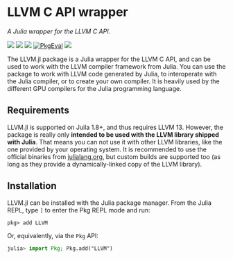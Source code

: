 # LLVM C API wrapper

*A Julia wrapper for the LLVM C API.*

[![][docs-stable-img]][docs-stable-url] [![][docs-dev-img]][docs-dev-url] [![][github-img]][github-url] [![PkgEval][pkgeval-img]][pkgeval-url] [![][codecov-img]][codecov-url]

[docs-stable-img]: https://img.shields.io/badge/docs-stable-blue.svg
[docs-stable-url]: http://maleadt.github.io/LLVM.jl/stable

[docs-dev-img]: https://img.shields.io/badge/docs-dev-blue.svg
[docs-dev-url]: http://maleadt.github.io/LLVM.jl/dev

[github-img]: https://github.com/maleadt/LLVM.jl/actions/workflows/ci.yml/badge.svg
[github-url]: https://github.com/maleadt/LLVM.jl/actions/workflows/ci.yml

[pkgeval-img]: https://juliaci.github.io/NanosoldierReports/pkgeval_badges/L/LLVM.svg
[pkgeval-url]: https://juliaci.github.io/NanosoldierReports/pkgeval_badges/L/LLVM.html

[codecov-img]: https://codecov.io/gh/maleadt/LLVM.jl/branch/master/graph/badge.svg
[codecov-url]: https://codecov.io/gh/maleadt/LLVM.jl

The LLVM.jl package is a Julia wrapper for the LLVM C API, and can be used to work with the
LLVM compiler framework from Julia. You can use the package to work with LLVM code generated
by Julia, to interoperate with the Julia compiler, or to create your own compiler. It is
heavily used by the different GPU compilers for the Julia programming language.


## Requirements

LLVM.jl is supported on Juila 1.8+, and thus requires LLVM 13. However, the package is
really only **intended to be used with the LLVM library shipped with Julia**. That means you
can not use it with other LLVM libraries, like the one provided by your operating system. It
is recommended to use the official binaries from
[julialang.org](https://julialang.org/downloads/), but custom builds are supported too (as
long as they provide a dynamically-linked copy of the LLVM library).


## Installation

LLVM.jl can be installed with the Julia package manager.
From the Julia REPL, type `]` to enter the Pkg REPL mode and run:

```
pkg> add LLVM
```

Or, equivalently, via the `Pkg` API:

```julia
julia> import Pkg; Pkg.add("LLVM")
```
